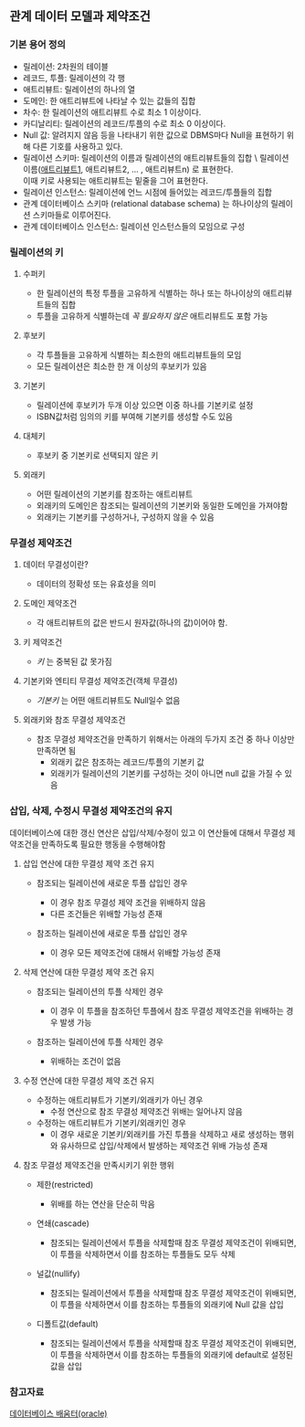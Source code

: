 ## 관계 데이터 모델과 제약조건

### 기본 용어 정의
* 릴레이션: 2차원의 테이블
* 레코드, 투플: 릴레이션의 각 행
* 애트리뷰트: 릴레이션의 하나의 열
* 도메인: 한 애트리뷰트에 나타날 수 있는 값들의 집합
* 차수: 한 릴레이션의 애트리뷰트 수로 최소 1 이상이다. 
* 카디날리티: 릴레이션의 레코드/투플의 수로 최소 0 이상이다.
* Null 값: 알려지지 않음 등을 나타내기 위한 값으로 DBMS마다 Null을 표현하기 위해 다른 기호를 사용하고 있다. 
* 릴레이션 스키마: 릴레이션의 이름과 릴레이션의 애트리뷰트들의 집합 \ 
  릴레이션 이름(<u>애트리뷰트1</u>, 애트리뷰트2, ... , 애트리뷰트n) 로 표현한다. \
  이때 키로 사용되는 애트리뷰트는 밑줄을 그어 표현한다. 
* 릴레이션 인스턴스: 릴레이션에 언느 시점에 들어있는 레코드/투플들의 집합
* 관계 데이터베이스 스키마 (relational database schema) 는 하나이상의 릴레이션 스키마들로 이루어진다. 
* 관계 데이터베이스 인스턴스: 릴레이션 인스턴스들의 모임으로 구성

### 릴레이션의 키
1. 수퍼키
   - 한 릴레이션의 특정 투플을 고유하게 식별하는 하나 또는 하나이상의 애트리뷰트들의 집합
   - 투플을 고유하게 식별하는데 _꼭 필요하지 않은_ 애트리뷰트도 포함 가능


2. 후보키
   - 각 투플들을 고유하게 식별하는 최소한의 애트리뷰트들의 모임
   - 모든 릴레이션은 최소한 한 개 이상의 후보키가 있음

3. 기본키
    - 릴레이션에 후보키가 두개 이상 있으면 이중 하나를 기본키로 설정
    - ISBN값처럼 임의의 키를 부여해 기본키를 생성할 수도 있음

4. 대체키
    - 후보키 중 기본키로 선택되지 않은 키

5. 외래키
   - 어떤 릴레이션의 기본키를 참조하는 애트리뷰트
   - 외래키의 도메인은 참조되는 릴레이션의 기본키와 동일한 도메인을 가져야함
   - 외래키는 기본키를 구성하거나, 구성하지 않을 수 있음



### 무결성 제약조건
1. 데이터 무결성이란? 
   - 데이터의 정확성 또는 유효성을 의미

2. 도메인 제약조건
   - 각 애트리뷰트의 값은 반드시 원자값(하나의 값)이어야 함.

3. 키 제약조건
   - _키_ 는 중복된 값 못가짐

4. 기본키와 엔티티 무결성 제약조건(객체 무결성)
   - _기본키_ 는 어떤 애트리뷰트도 Null일수 없음

5. 외래키와 참조 무결성 제약조건
   - 참조 무결성 제약조건을 만족하기 위해서는 아래의 두가지 조건 중 하나 이상만 만족하면 됨
     - 외래키 값은 참조하는 레코드/투플의 기본키 값
     - 외래키가 릴레이션의 기본키를 구성하는 것이 아니면 null 값을 가질 수 있음


### 삽입, 삭제, 수정시 무결성 제약조건의 유지
데이터베이스에 대한 갱신 연산은 삽입/삭제/수정이 있고 이 연산들에 대해서 무결성 제약조건을 만족하도록 필요한 행동을 수행해야함

1. 삽입 연산에 대한 무결성 제약 조건 유지
    - 참조되는 릴레이션에 새로운 투플 삽입인 경우
        - 이 경우 참조 무결성 제약 조건을 위배하지 않음
        - 다른 조건들은 위배할 가능성 존재

    - 참조하는 릴레이션에 새로운 투플 삽입인 경우
        - 이 경우 모든 제약조건에 대해서 위배할 가능성 존재

2. 삭제 연산에 대한 무결성 제약 조건 유지
    - 참조되는 릴레이션의 투플 삭제인 경우
        - 이 경우 이 투플을 참조하던 투플에서 참조 무결성 제약조건을 위배하는 경우 발생 가능

    - 참조하는 릴레이션에 투플 삭제인 경우
        - 위배하는 조건이 없음
  
3. 수정 연산에 대한 무결성 제약 조건 유지
   - 수정하는 애트리뷰트가 기본키/외래키가 아닌 경우
     - 수정 연산으로 참조 무결성 제약조건 위배는 일어나지 않음
   - 수정하는 애트리뷰트가 기본키/외래키인 경우
     - 이 경우 새로운 기본키/외래키를 가진 투플을 삭제하고 새로 생성하는 행위와 유사하므로 삽입/삭제에서 발생하는 제약조건 위배 가능성 존재

4. 참조 무결성 제약조건을 만족시키기 위한 행위
   - 제한(restricted)
     - 위배를 하는 연산을 단순히 막음

   - 연쇄(cascade)
     - 참조되는 릴레이션에서 투플을 삭제할때 참조 무결성 제약조건이 위배되면, 이 투플을 삭제하면서 이를 참조하는 투플들도 모두 삭제

   - 널값(nullify)
     - 참조되는 릴레이션에서 투플을 삭제할때 참조 무결성 제약조건이 위배되면, 이 투플을 삭제하면서 이를 참조하는 투플들의 외래키에 Null 값을 삽입
  
   - 디폴트값(default)
     - 참조되는 릴레이션에서 투플을 삭제할때 참조 무결성 제약조건이 위배되면, 이 투플을 삭제하면서 이를 참조하는 투플들의 외래키에 default로 설정된 값을 삽입

### 참고자료
[데이터베이스 배움터(oracle)](http://www.yes24.com/Product/Goods/4154340)